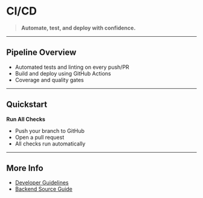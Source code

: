 # CI/CD

> **Automate, test, and deploy with confidence.**

---

## Pipeline Overview

- Automated tests and linting on every push/PR
- Build and deploy using GitHub Actions
- Coverage and quality gates

---

## Quickstart

**Run All Checks**
- Push your branch to GitHub
- Open a pull request
- All checks run automatically

---

## More Info

- [Developer Guidelines](dev-guidelines.md)
- [Backend Source Guide](backend-source-guide.md)
